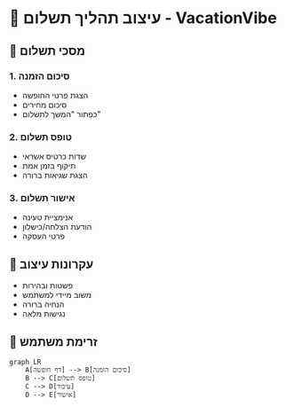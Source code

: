 # 🎨 עיצוב תהליך תשלום - VacationVibe

## 📱 מסכי תשלום

### 1. סיכום הזמנה
- הצגת פרטי החופשה
- סיכום מחירים
- כפתור "המשך לתשלום"

### 2. טופס תשלום
- שדות כרטיס אשראי
- תיקוף בזמן אמת
- הצגת שגיאות ברורה

### 3. אישור תשלום
- אנימציית טעינה
- הודעת הצלחה/כישלון
- פרטי העסקה

## 🎯 עקרונות עיצוב
- פשטות ובהירות
- משוב מיידי למשתמש
- הנחיה ברורה
- נגישות מלאה

## 🔄 זרימת משתמש
```mermaid
graph LR
    A[דף חופשה] --> B[סיכום הזמנה]
    B --> C[טופס תשלום]
    C --> D[עיבוד]
    D --> E[אישור]
``` 